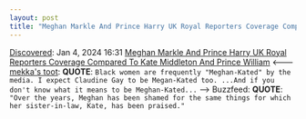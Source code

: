 ```yaml
---
layout: post
title: "Meghan Markle And Prince Harry UK Royal Reporters Coverage Compared To Kate Middleton And Prince William"
---
```

[Discovered](http://rolandtanglao.com/2020/07/29/p1-blogthis-checkvist-list-links-to-blog/): Jan 4, 2024 16:31 [Meghan Markle And Prince Harry UK Royal Reporters Coverage Compared To Kate Middleton And Prince William](https://www.buzzfeednews.com/article/ellievhall/meghan-markle-kate-middleton-double-standards-royal) <--- [mekka's toot](https://hachyderm.io/@mekkaokereke/111700351108449921):  **QUOTE**: `Black women are frequently "Meghan-Kated" by the media. I expect Claudine Gay to be Megan-Kated too. ...And if you don't know what it means to be Meghan-Kated...` --> Buzzfeed: **QUOTE**: `"Over the years, Meghan has been shamed for the same things for which her sister-in-law, Kate, has been praised."`
